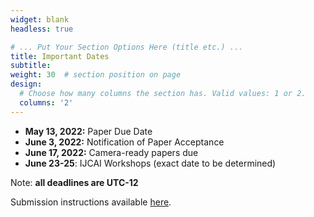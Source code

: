 ```yaml
---
widget: blank
headless: true

# ... Put Your Section Options Here (title etc.) ...
title: Important Dates
subtitle:
weight: 30  # section position on page
design:
  # Choose how many columns the section has. Valid values: 1 or 2.
  columns: '2'
---
```


- **May 13, 2022:** Paper Due Date
- **June 3, 2022:** Notification of Paper Acceptance
- **June 17, 2022:** Camera-ready papers due
- **June 23-25**: IJCAI Workshops (exact date to be determined)

Note: **all deadlines are UTC-12**

Submission instructions available [here](submissions). 

